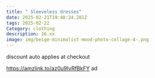 ```yaml
---
title: " Sleeveless dresses"
date: 2025-02-21T19:48:24.281Z
tags: 2025-02-22
Category: clothing
description: 16.xx
image: img/beige-minimalist-mood-photo-collage-4-.png
---
```

discount auto applies at checkout  

https://amzlink.to/az0u9IvRfBkFY ad